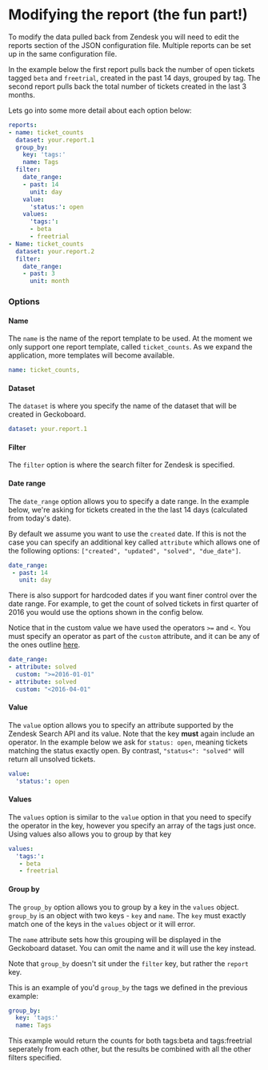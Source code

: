 # Modifying the report (the fun part!)

To modify the data pulled back from Zendesk you will need to edit the reports section of the JSON configuration file. Multiple reports can be set up in the same configuration file.

In the example below the first report pulls back the number of open tickets tagged `beta` and `freetrial`, created in the past 14 days, grouped by tag. The second report pulls back the total number of tickets created in the last 3 months.

Lets go into some more detail about each option below:

```yaml
reports:
- name: ticket_counts
  dataset: your.report.1
  group_by:
    key: 'tags:'
    name: Tags
  filter:
    date_range:
    - past: 14
      unit: day
    value:
      'status:': open
    values:
      'tags:':
      - beta
      - freetrial
- Name: ticket_counts
  dataset: your.report.2
  filter:
    date_range:
    - past: 3
      unit: month

```
### Options

#### Name

The `name` is the name of the report template to be used. At the moment we only support one report template, called `ticket_counts`. As we expand the application, more templates will become available.

```yaml
name: ticket_counts,
```

#### Dataset

The `dataset` is where you specify the name of the dataset that will be created in Geckoboard.

```yaml
dataset: your.report.1
```

#### Filter

The `filter` option is where the search filter for Zendesk is specified.

#### Date range

The `date_range` option allows you to specify a date range. In the example below, we're asking for
tickets created in the the last 14 days (calculated from today's date).

By default we assume you want to use the `created` date. If this is not the case you can specify an
additional key called `attribute` which allows one of the following options: `["created", "updated", "solved", "due_date"]`.

```yaml
date_range:
 - past: 14
   unit: day
```

There is also support for hardcoded dates if you want finer control over the date range.
For example, to get the count of solved tickets in first quarter of 2016 you would use the options shown in the config below.

Notice that in the custom value we have used the operators `>=` and `<`. You must specify an operator as part of the `custom` attribute, and it can be any of the ones outline [here](https://support.zendesk.com/hc/en-us/articles/203663226#topic_ngr_frb_vc).

```yaml
date_range:
- attribute: solved
  custom: ">=2016-01-01"
- attribute: solved
  custom: "<2016-04-01"
```
#### Value

The `value` option allows you to specify an attribute supported by the Zendesk Search API and its value. Note that the key **must**
again include an operator. In the example below we ask for `status: open`, meaning tickets matching the status exactly open.
By contrast, `"status<": "solved"` will return all unsolved tickets.

```yaml
value:
  'status:': open
```

#### Values

The `values` option is similar to the `value` option in that you need to specify the operator in the key, however
you specify an array of the tags just once. Using values also allows you to group by that key

```yaml
values:
  'tags:':
   - beta
   - freetrial
```

#### Group by

The `group_by` option allows you to group by a key in the `values` object. `group_by` is an object with two keys - `key` and `name`. The `key` must exactly match one of the keys in the `values` object or it will error.

The `name` attribute sets how this grouping will be displayed in the Geckoboard dataset. You can omit the name and it will use the key instead.

Note that `group_by` doesn't sit under the `filter` key, but rather the `report` key.

This is an example of you'd `group_by` the tags we defined in the previous example:

```yaml
group_by:
  key: 'tags:'
  name: Tags
```

This example would return the counts for both tags:beta and tags:freetrial seperately from each other, but the results be combined with all the other filters specified.
